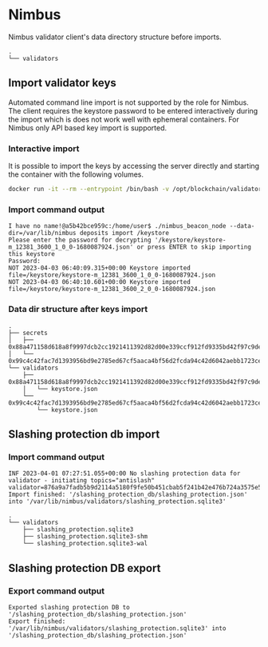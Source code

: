 # Nimbus

Nimbus validator client's data directory structure before imports.

```
.
└── validators
```

## Import validator keys

Automated command line import is not supported by the role for Nimbus. The client requires the keystore password to be entered interactively during the import which is does not work well with ephemeral containers. For Nimbus only API based key import is supported.&#x20;

### Interactive import

It is possible to import the keys by accessing the server directly and starting the container with the following volumes.&#x20;

```sh
docker run -it --rm --entrypoint /bin/bash -v /opt/blockchain/validator/nimbus:/var/lib/nimbus:rw -v /opt/blockchain/validator/keystore:/keystore:ro -u 39284:39284 statusim/nimbus-eth2:amd64-v23.3.2 
```

### Import command output

```
I have no name!@a5b42bce959c:/home/user$ ./nimbus_beacon_node --data-dir=/var/lib/nimbus deposits import /keystore
Please enter the password for decrypting '/keystore/keystore-m_12381_3600_1_0_0-1680087924.json' or press ENTER to skip importing this keystore
Password: 
NOT 2023-04-03 06:40:09.315+00:00 Keystore imported                          file=/keystore/keystore-m_12381_3600_1_0_0-1680087924.json
NOT 2023-04-03 06:40:10.601+00:00 Keystore imported                          file=/keystore/keystore-m_12381_3600_2_0_0-1680087924.json
```

### Data dir structure after keys import

```
.
├── secrets
│   ├── 0x88a471158d618a8f9997dcb2cc1921411392d82d00e339ccf912fd9335bd42f97c9de046280d9d5f681a8e73a7d3baad
│   └── 0x99c4c42fac7d1393956bd9e2785ed67cf5aaca4bf56d2fcda94c42d6042aebb1723ce6bac6f0216ff8c5d4f9f013008b
└── validators
    ├── 0x88a471158d618a8f9997dcb2cc1921411392d82d00e339ccf912fd9335bd42f97c9de046280d9d5f681a8e73a7d3baad
    │   └── keystore.json
    └── 0x99c4c42fac7d1393956bd9e2785ed67cf5aaca4bf56d2fcda94c42d6042aebb1723ce6bac6f0216ff8c5d4f9f013008b
        └── keystore.json
```

## Slashing protection db import

### Import command output

```
INF 2023-04-01 07:27:51.055+00:00 No slashing protection data for validator - initiating topics="antislash" validator=876a9a7fadb5b9d2114a5180f9fe50b451cbab5f241b42e476b724a3575e5a8277767bc5a7c831c63f066a9a725c53d6
Import finished: '/slashing_protection_db/slashing_protection.json' into '/var/lib/nimbus/validators/slashing_protection.sqlite3'
```

```
.
└── validators
    ├── slashing_protection.sqlite3
    ├── slashing_protection.sqlite3-shm
    └── slashing_protection.sqlite3-wal
```

## Slashing protection DB export

### Export command output

```
Exported slashing protection DB to '/slashing_protection_db/slashing_protection.json'
Export finished: '/var/lib/nimbus/validators/slashing_protection.sqlite3' into '/slashing_protection_db/slashing_protection.json'
```
